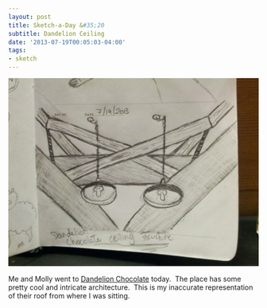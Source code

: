 ```yaml
---
layout: post
title: Sketch-a-Day &#35;20
subtitle: Dandelion Ceiling
date: '2013-07-19T00:05:03-04:00'
tags:
- sketch
---
```

![](/images/sketches/sad20-dandelion-ceiling.jpg)

Me and Molly went to [Dandelion Chocolate](http://www.dandelionchocolate.com/) today.  The place has some pretty cool and intricate architecture.  This is my inaccurate representation of their roof from where I was sitting.
